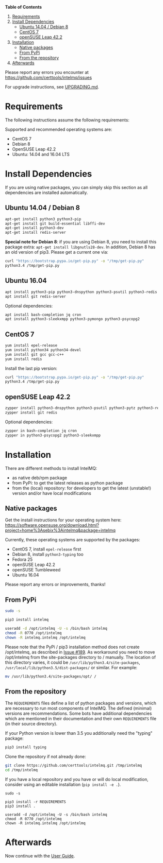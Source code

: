 **Table of Contents**

1. [Requirements](#requirements)
2. [Install Dependencies](#install-dependencies)
   * [Ubuntu 14.04 / Debian 8](#ubuntu-1404--debian-8)
   * [CentOS 7](#centos-7)
   * [openSUSE Leap 42.2](#opensuse-leap-422)
3. [Installation](#installation)
   * [Native packages](#native-packages)
   * [From PyPi](#from-pypi)
   * [From the repository](#from-the-repository)
4. [Afterwards](#afterwards)


Please report any errors you encounter at https://github.com/certtools/intelmq/issues

For upgrade instructions, see [UPGRADING.md](UPGRADING.md).

# Requirements

The following instructions assume the following requirements:

Supported and recommended operating systems are:
* CentOS 7
* Debian 8
* OpenSUSE Leap 42.2
* Ubuntu: 14.04 and 16.04 LTS

# Install Dependencies

If you are using native packages, you can simply skip this section as all dependencies are installed automatically.

## Ubuntu 14.04 / Debian 8

```bash
apt-get install python3 python3-pip
apt-get install git build-essential libffi-dev
apt-get install python3-dev
apt-get install redis-server
```

**Special note for Debian 8**: 
if you are using Debian 8, you need to install this package extra: ``apt-get install libgnutls28-dev``.
In addition, Debian 8 has an old version of pip3. Please get a current one via:
```bash
curl "https://bootstrap.pypa.io/get-pip.py" -o "/tmp/get-pip.py"
python3.4 /tmp/get-pip.py
```

## Ubuntu 16.04

```bash
apt install python3-pip python3-dnspython python3-psutil python3-redis python3-requests python3-termstyle python3-tz
apt install git redis-server
```
Optional dependencies:
```bash
apt install bash-completion jq cron
apt install python3-sleekxmpp python3-pymongo python3-psycopg2
```

## CentOS 7

```bash
yum install epel-release
yum install python34 python34-devel
yum install git gcc gcc-c++
yum install redis
```

Install the last pip version:
```bash
curl "https://bootstrap.pypa.io/get-pip.py" -o "/tmp/get-pip.py"
python3.4 /tmp/get-pip.py
```

## openSUSE Leap 42.2

```bash
zypper install python3-dnspython python3-psutil python3-pytz python3-redis python3-requests python3-python-termstyle
zypper install git redis
```

Optional dependencies:
```bash
zypper in bash-completion jq cron
zypper in python3-psycopg2 python3-sleekxmpp
```

# Installation

There are different methods to install IntelMQ:

* as native deb/rpm package
* from PyPi: to get the latest releases as python package
* from the (local) repository: for developers to get the latest (unstable!) version and/or have local modifications

## Native packages

Get the install instructions for your operating system here:
https://software.opensuse.org/download.html?project=home%3Asebix%3Aintelmq&package=intelmq

Currently, these operating systems are supported by the packages:
* CentOS 7, install `epel-release` first
* Debian 8, install `python3-typing` too
* Fedora 25
* openSUSE Leap 42.2
* openSUSE Tumbleweed
* Ubuntu 16.04

Please report any errors or improvements, thanks!

## From PyPi

```bash
sudo -s

pip3 install intelmq

useradd -d /opt/intelmq -U -s /bin/bash intelmq
chmod -R 0770 /opt/intelmq
chown -R intelmq.intelmq /opt/intelmq
```

Please note that the PyPi / pip3 installation method does not create /opt/intelmq, as described in [Issue #189](/certtools/intelmq/issues/819).
As workaround you need to move /opt/intelmq from the site-packages directory to / manually.
The location of this directory varies, it could be `/usr/lib/python3.4/site-packages`, `/usr/local/lib/python3.5/dist-packages/` or similar.
For example:
```bash
mv /usr/lib/python3.4/site-packages/opt/ /
```

## From the repository

The `REQUIREMENTS` files define a list of python packages and versions, which are necessary to run most components of IntelMQ. The defined (minimal) versions are recommendations. Some bots have additional dependencies which are mentioned in their documentation and their own `REQUIREMENTS` file (in their source directory).

If your Python version is lower than 3.5 you additionally need the "typing" package:
```bash
pip3 install typing
```

Clone the repository if not already done:
```bash
git clone https://github.com/certtools/intelmq.git /tmp/intelmq
cd /tmp/intelmq
```

If you have a local repository and you have or will do local modification, consider using an editable installation (`pip install -e .`).
```
sudo -s

pip3 install -r REQUIREMENTS
pip3 install .

useradd -d /opt/intelmq -U -s /bin/bash intelmq
chmod -R 0770 /opt/intelmq
chown -R intelmq.intelmq /opt/intelmq
```

# Afterwards

Now continue with the [User Guide](User-Guide.md).
